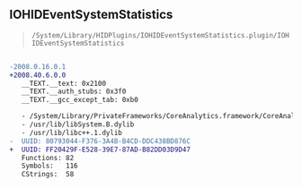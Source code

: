 ## IOHIDEventSystemStatistics

> `/System/Library/HIDPlugins/IOHIDEventSystemStatistics.plugin/IOHIDEventSystemStatistics`

```diff

-2008.0.16.0.1
+2008.40.6.0.0
   __TEXT.__text: 0x2100
   __TEXT.__auth_stubs: 0x3f0
   __TEXT.__gcc_except_tab: 0xb0

   - /System/Library/PrivateFrameworks/CoreAnalytics.framework/CoreAnalytics
   - /usr/lib/libSystem.B.dylib
   - /usr/lib/libc++.1.dylib
-  UUID: 80793044-F376-3A4B-B4CD-DDC438BD876C
+  UUID: FF20429F-E528-39E7-87AD-B82DD03D9D47
   Functions: 82
   Symbols:   116
   CStrings:  58

```
